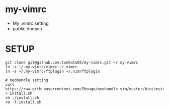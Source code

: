 # my-vimrc
- My .vimrc setting
- public domain

# SETUP

```
git clone git@github.com:tonkatu05/my-vimrc.git ~/.my-vimrc
ln -s ~/.my-vimrc/vimrc ~/.vimrc
ln -s ~/.my-vimrc/ftplugin ~/.vim/ftplugin

# neobundle setting
curl https://raw.githubusercontent.com/Shougo/neobundle.vim/master/bin/install.sh > install.sh
sh ./install.sh
rm -f install.sh
```
